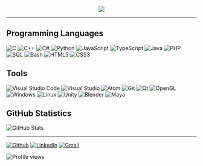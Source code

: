 <p align="center">
  <img src="https://media.giphy.com/media/Nx0rz3jtxtEre/giphy.gif"/>
</p>

---

## Programming Languages

![C](https://img.shields.io/badge/-C-darkgrey?style=flat&logo=C&logoColor=white)
![C++](https://img.shields.io/badge/-C++-blue?style=flat&logo=C%2B%2B&logoColor=white)
![C#](https://img.shields.io/badge/-C%23-darkviolet?style=flat&logo=C-Sharp&logoColor=white)
![Python](https://img.shields.io/badge/-Python-teal?style=flat&logo=Python&logoColor=white)
![JavaScript](https://img.shields.io/badge/-JavaScript-yellow?style=flat&logo=JavaScript&logoColor=white)
![TypeScript](https://img.shields.io/badge/-TypeScript-dodgerblue?style=flat&logo=TypeScript&logoColor=white)
![Java](https://img.shields.io/badge/-Java-firebrick?style=flat&logo=Java&logoColor=white)
![PHP](https://img.shields.io/badge/-PHP-mediumpurple?style=flat&logo=PHP&logoColor=white)
![SQL](https://img.shields.io/badge/-SQL-lightsteelblue?style=flat&logo=MySQL&logoColor=white)
![Bash](https://img.shields.io/badge/-Bash-limegreen?style=flat&logo=GNU-Bash&logoColor=white)
![HTML5](https://img.shields.io/badge/-HTML5-tomato?style=flat&logo=HTML5&logoColor=white)
![CSS3](https://img.shields.io/badge/-CSS3-darkblue?style=flat&logo=CSS3&logoColor=white)

## Tools

![Visual Studio
Code](https://img.shields.io/badge/-Visual_Studio_Code-blue?style=flat&logo=visual-studio-code&logoColor=white)
![Visual
Studio](https://img.shields.io/badge/-Visual_Studio-purple?style=flat&logo=visual-studio&logoColor=white)
![Atom](https://img.shields.io/badge/-Atom-grey?style=flat&logo=Atom&logoColor=white)
![Git](https://img.shields.io/badge/-Git-tomato?style=flat&logo=Git&logoColor=white)
![Qt](https://img.shields.io/badge/-Qt-limegreen?style=flat&logo=Qt&logoColor=white)
![OpenGL](https://img.shields.io/badge/-OpenGL-slategrey?style=flat&logo=OpenGL&logoColor=white)
![Windows](https://img.shields.io/badge/-Windows-dodgerblue?style=flat&logo=Windows&logoColor=white)
![Linux](https://img.shields.io/badge/-Linux-black?style=flat&logo=Linux&logoColor=white)
![Unity](https://img.shields.io/badge/-Unity-darkgrey?style=flat&logo=Unity&logoColor=white)
![Blender](https://img.shields.io/badge/-Blender-orange?style=flat&logo=Blender&logoColor=white)
![Maya](https://img.shields.io/badge/-Maya-lightseagreen?style=flat&logo=Autodesk&logoColor=white)

## GitHub Statistics

![GitHub
Stats](https://github-readme-stats.vercel.app/api?username=Adonis-Stavridis&count_private=true&show_icons=true&theme=dark)

---

[![Github](https://img.shields.io/badge/-Adonis--Stavridis-black?style=flat&logo=Github&logoColor=white)](https://github.com/Adonis-Stavridis)
[![LinkedIn](https://img.shields.io/badge/-Adonis_Stavridis-blue?style=flat&logo=Linkedin&logoColor=white)](https://www.linkedin.com/in/adonis-stavridis-profile/)
[![Gmail](https://img.shields.io/badge/-adonis.stavridis@gmail.com-red?style=flat&logo=Gmail&logoColor=white)](mailto:adonis.stavridis@gmail.com)

![Profile views](https://gpvc.arturio.dev/Adonis-Stavridis)
